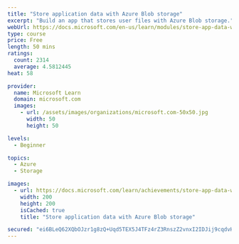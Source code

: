 ```yaml
---
title: "Store application data with Azure Blob storage"
excerpt: "Build an app that stores user files with Azure Blob storage."
webUrl: https://docs.microsoft.com/en-us/learn/modules/store-app-data-with-azure-blob-storage/
type: course
price: Free
length: 50 mins
ratings:
  count: 2314
  average: 4.5812445
heat: 58

provider:
  name: Microsoft Learn
  domain: microsoft.com
  images:
    - url: /assets/images/organizations/microsoft.com-50x50.jpg
      width: 50
      height: 50

levels:
  - Beginner

topics:
  - Azure
  - Storage

images:
  - url: https://docs.microsoft.com/learn/achievements/store-app-data-with-azure-blob-storage-social.png
    width: 200
    height: 200
    isCached: true
    title: "Store application data with Azure Blob storage"

secured: "ei6BLeQ62XQbOJzr1g8zQ+Uqd5TEX5J4TFz4rZ3RnszZ2vnxI2IDJij9cqdvH61s36oI49O5pdg3jdSq5LSxqCp/G9EW4iDN2hLKr0L8GF/LZD3RG+L9ZuQAeHUvFcs8SVM8YgGC6xs9DEkiV1vzkWXvQzm1yrmt7i8apALa7Cpzz+qLZbeca9dbFt1USlhkIM2iQyLLOacPSgsbcRlr3N4/N6WX+VWaVjLzqvffknV6tni1QPb+HCW08VtVZ9plqMYH7s5bqK8apy/9wmF7OQzgIAsGaUTe5vDcjZyN3EwLMLmzPpKhkJjm0yhPVyjnpjNk14jOq3DadciTj9b2FtqleRr/1W/Fmcv1HOwFLNOA3SvwHLBlHuCacoLVlBIXWAYq6rhehloUCGTotknigQ==;ytw1G/Jhv3GTqWy5T1JwJw=="
---
```


